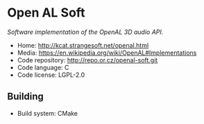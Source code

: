 # Open AL Soft

_Software implementation of the OpenAL 3D audio API._

- Home: http://kcat.strangesoft.net/openal.html
- Media: https://en.wikipedia.org/wiki/OpenAL#Implementations
- Code repository: http://repo.or.cz/openal-soft.git
- Code language: C
- Code license: LGPL-2.0

## Building

- Build system: CMake

